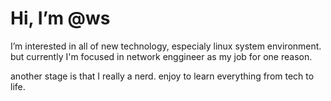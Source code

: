 # Hi, I’m @ws

I’m interested in all of new technology, especialy linux system environment.
but currently I'm focused in network enggineer as my job for one reason.

another stage is that I really a nerd. enjoy to learn everything from tech to life.
<!---
wssi/wssi is a ✨ special ✨ repository because its `README.md` (this file) appears on your GitHub profile.
You can click the Preview link to take a look at your changes.
--->
